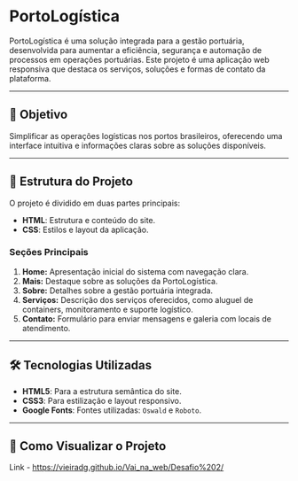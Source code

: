 # PortoLogística

PortoLogística é uma solução integrada para a gestão portuária, desenvolvida para aumentar a eficiência, segurança e automação de processos em operações portuárias. Este projeto é uma aplicação web responsiva que destaca os serviços, soluções e formas de contato da plataforma.

---

## 🎯 **Objetivo**
Simplificar as operações logísticas nos portos brasileiros, oferecendo uma interface intuitiva e informações claras sobre as soluções disponíveis.

---

## 📂 **Estrutura do Projeto**
O projeto é dividido em duas partes principais:
- **HTML**: Estrutura e conteúdo do site.
- **CSS**: Estilos e layout da aplicação.

### **Seções Principais**
1. **Home:** Apresentação inicial do sistema com navegação clara.
2. **Mais:** Destaque sobre as soluções da PortoLogística.
3. **Sobre:** Detalhes sobre a gestão portuária integrada.
4. **Serviços:** Descrição dos serviços oferecidos, como aluguel de containers, monitoramento e suporte logístico.
5. **Contato:** Formulário para enviar mensagens e galeria com locais de atendimento.

---

## 🛠️ **Tecnologias Utilizadas**
- **HTML5**: Para a estrutura semântica do site.
- **CSS3**: Para estilização e layout responsivo.
- **Google Fonts**: Fontes utilizadas: `Oswald` e `Roboto`.

---

## 🚀 **Como Visualizar o Projeto**
Link - https://vieiradg.github.io/Vai_na_web/Desafio%202/



